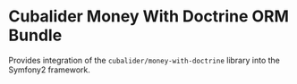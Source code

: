 Cubalider Money With Doctrine ORM Bundle
========================================

Provides integration of the `cubalider/money-with-doctrine` library into the
Symfony2 framework.
